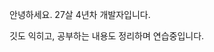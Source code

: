 안녕하세요. 27살 4년차 개발자입니다.

깃도 익히고, 공부하는 내용도 정리하며 연습중입니다.

<!---
css9596/css9596 is a ✨ special ✨ repository because its `README.md` (this file) appears on your GitHub profile.
You can click the Preview link to take a look at your changes.
--->
